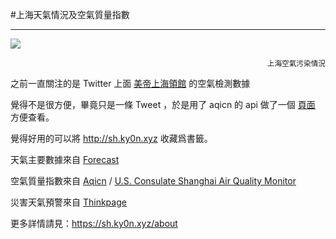 #上海天氣情況及空氣質量指數

-----

[![](https://ww2.sinaimg.cn/large/6d9bd6a5gw1fbakcy1mufj20l50hbwpe.jpg)](http://sh.ky0n.xyz/map)
<div align="right"> <sup>上海空氣污染情況</sup></div>

之前一直關注的是 Twitter 上面 [美帝上海領館](https://twitter.com/CGShanghaiAir) 的空氣檢測數據

覺得不是很方便，畢竟只是一條 Tweet ，於是用了 aqicn 的 api 做了一個 [頁面](http://sh.ky0n.xyz/) 方便查看。

覺得好用的可以將 http://sh.ky0n.xyz 收藏爲書籤。

天氣主要數據來自 [Forecast](https://forecast.io/)

空氣質量指數來自 [Aqicn](https://aqicn.org) / [U.S. Consulate Shanghai Air Quality Monitor](http://shanghai.usembassy-china.org.cn/airmonitor.html)

災害天氣預警來自 [Thinkpage](https://www.thinkpage.cn/)

更多詳情請見：https://sh.ky0n.xyz/about